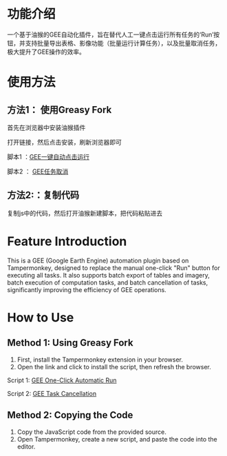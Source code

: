 # 功能介绍

一个基于油猴的GEE自动化插件，旨在替代人工一键点击运行所有任务的‘Run’按钮，并支持批量导出表格、影像功能（批量运行计算任务），以及批量取消任务，极大提升了GEE操作的效率。

# 使用方法

## 方法1： 使用Greasy Fork
首先在浏览器中安装油猴插件

打开链接，然后点击安装，刷新浏览器即可

脚本1 ：[GEE一键自动点击运行](https://greasyfork.org/zh-CN/scripts/459815-gee%E4%B8%80%E9%94%AE%E8%87%AA%E5%8A%A8%E7%82%B9%E5%87%BB%E8%BF%90%E8%A1%8C)

脚本2 ： [GEE任务取消](https://greasyfork.org/zh-CN/scripts/470794-gee%E4%BB%BB%E5%8A%A1%E5%8F%96%E6%B6%88)

## 方法2:：复制代码
复制js中的代码，然后打开油猴新建脚本，把代码粘贴进去


# Feature Introduction

This is a GEE (Google Earth Engine) automation plugin based on Tampermonkey, designed to replace the manual one-click "Run" button for executing all tasks. It also supports batch export of tables and imagery, batch execution of computation tasks, and batch cancellation of tasks, significantly improving the efficiency of GEE operations.

# How to Use

## Method 1: Using Greasy Fork
1. First, install the Tampermonkey extension in your browser.
2. Open the link and click to install the script, then refresh the browser.

Script 1: [GEE One-Click Automatic Run](https://greasyfork.org/en/scripts/459815-gee-one-click-automatic-run)

Script 2: [GEE Task Cancellation](https://greasyfork.org/en/scripts/470794-gee-task-cancellation)

## Method 2: Copying the Code
1. Copy the JavaScript code from the provided source.
2. Open Tampermonkey, create a new script, and paste the code into the editor.